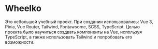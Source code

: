 # Wheelko

Это небольшой учебный проект. При создании использовались: Vue 3, Pinia, Vue Router, Tailwind, Fontawsome, SCSS, TypeScript.
Целью проекта было научиться создвать компоненты на Vue, используя TypeScript, а также использовать Tailwind и попробовать его возможности.
